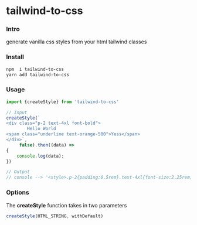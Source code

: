 # tailwind-to-css

### Intro
generate vanilla css styles from your html tailwind classes

### Install

```bash
npm  i tailwind-to-css
yarn add tailwind-to-css
```

### Usage

```js
import {createStyle} from 'tailwind-to-css'

// Input
createStyle(`
<div class="p-2 text-4xl font-bold">
        Hello World
<span class="underline text-orange-500">Yess</span>
</div>`,
     false).then((data) =>
{
    console.log(data);
})

// Output
// console --> '<style>.p-2{padding:0.5rem}.text-4xl{font-size:2.25rem;line-height:2.5rem}.font-bold{font-weight:700}.text-orange-500{--tw-text-opacity:1;color:rgb(249 115 22 / var(--tw-text-opacity))}.underline{-webkit-text-decoration-line:underline;text-decoration-line:underline}</style>'
```

### Options
The <b>createStyle</b> function takes in two parameters
```js
createStyle(HTML_STRING, withDefault)
```
